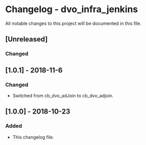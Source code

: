 # Changelog - dvo_infra_jenkins

All notable changes to this project will be documented in this file.

## [Unreleased]

### Changed

## [1.0.1] - 2018-11-6

### Changed

- Switched from cb_dvo_adJoin to cb_dvo_adjoin.

## [1.0.0] - 2018-10-23

### Added

- This changelog file.

